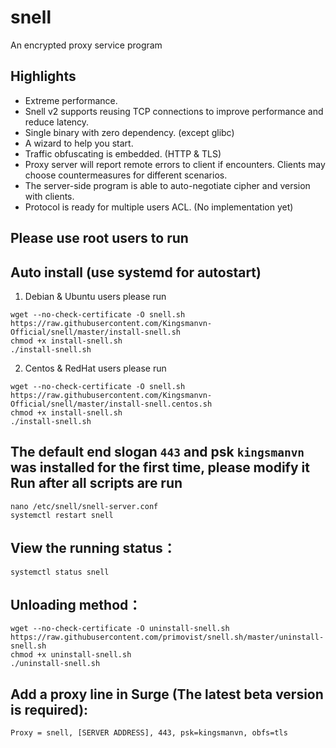 # snell

An encrypted proxy service program

## Highlights

* Extreme performance.
* Snell v2 supports reusing TCP connections to improve performance and reduce latency.
* Single binary with zero dependency. (except glibc)
* A wizard to help you start.
* Traffic obfuscating is embedded. (HTTP & TLS)
* Proxy server will report remote errors to client if encounters. Clients may choose countermeasures for different scenarios.
* The server-side program is able to auto-negotiate cipher and version with clients.
* Protocol is ready for multiple users ACL. (No implementation yet)

## Please use root users to run

## Auto install (use systemd for autostart)

1. Debian & Ubuntu users please run
```
wget --no-check-certificate -O snell.sh https://raw.githubusercontent.com/Kingsmanvn-Official/snell/master/install-snell.sh
chmod +x install-snell.sh
./install-snell.sh
```

2. Centos & RedHat users please run
```
wget --no-check-certificate -O snell.sh https://raw.githubusercontent.com/Kingsmanvn-Official/snell/master/install-snell.centos.sh
chmod +x install-snell.sh
./install-snell.sh
```

## The default end slogan `443` and psk `kingsmanvn` was installed for the first time, please modify it Run after all scripts are run
```
nano /etc/snell/snell-server.conf
systemctl restart snell
```

## View the running status：
```
systemctl status snell
```

## Unloading method：
```
wget --no-check-certificate -O uninstall-snell.sh https://raw.githubusercontent.com/primovist/snell.sh/master/uninstall-snell.sh
chmod +x uninstall-snell.sh
./uninstall-snell.sh
```

## Add a proxy line in Surge  (The latest beta version is required):
```
Proxy = snell, [SERVER ADDRESS], 443, psk=kingsmanvn, obfs=tls
```

